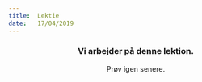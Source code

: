 ```yaml
---
title:  Lektie
date:   17/04/2019
---
```


### <center>Vi arbejder på denne lektion.</center>
<center>Prøv igen senere.</center>